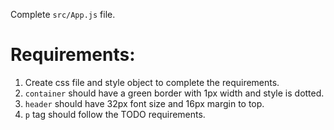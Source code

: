 Complete `src/App.js` file.

# Requirements:

1. Create css file and style object to complete the requirements.
2. `container` should have a green border with 1px width and style is dotted.
3. `header` should have 32px font size and 16px margin to top.
4. `p` tag should follow the TODO requirements.
